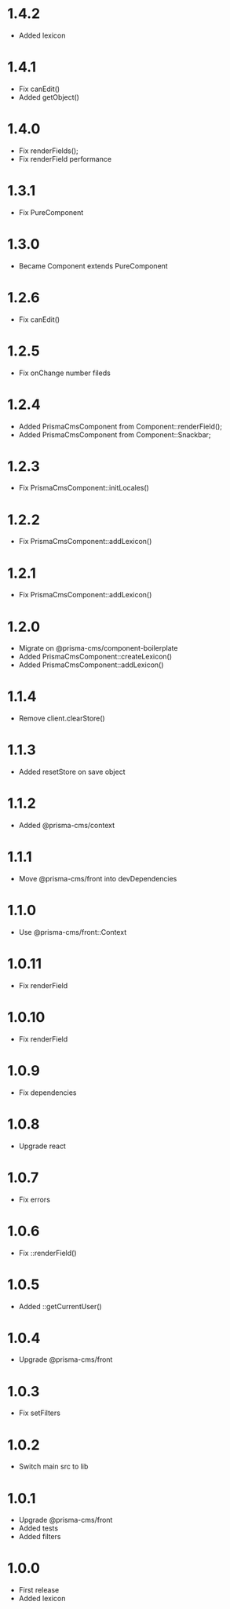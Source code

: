 1.4.2
=================================
- Added lexicon

1.4.1
=================================
- Fix canEdit()
- Added getObject()

1.4.0
=================================
- Fix renderFields();
- Fix renderField performance

1.3.1
=================================
- Fix PureComponent

1.3.0
=================================
- Became Component extends PureComponent

1.2.6
=================================
- Fix canEdit()

1.2.5
=================================
- Fix onChange number fileds

1.2.4
=================================
- Added PrismaCmsComponent from Component::renderField();
- Added PrismaCmsComponent from Component::Snackbar;

1.2.3
=================================
- Fix PrismaCmsComponent::initLocales()

1.2.2
=================================
- Fix PrismaCmsComponent::addLexicon()

1.2.1
=================================
- Fix PrismaCmsComponent::addLexicon()

1.2.0
=================================
- Migrate on @prisma-cms/component-boilerplate
- Added PrismaCmsComponent::createLexicon()
- Added PrismaCmsComponent::addLexicon()

1.1.4
=================================
- Remove client.clearStore()

1.1.3
=================================
- Added resetStore on save object

1.1.2
=================================
- Added @prisma-cms/context

1.1.1
=================================
- Move @prisma-cms/front into devDependencies

1.1.0
=================================
- Use @prisma-cms/front::Context

1.0.11
=================================
- Fix renderField

1.0.10
=================================
- Fix renderField

1.0.9
=================================
- Fix dependencies

1.0.8
=================================
- Upgrade react

1.0.7
=================================
- Fix errors

1.0.6
=================================
- Fix ::renderField()

1.0.5
=================================
- Added ::getCurrentUser()

1.0.4
=================================
- Upgrade @prisma-cms/front

1.0.3
=================================
- Fix setFilters

1.0.2
=================================
- Switch main src to lib

1.0.1
=================================
- Upgrade @prisma-cms/front
- Added tests
- Added filters

1.0.0
=================================
- First release
- Added lexicon
